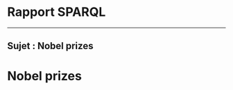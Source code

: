 # Rapport SPARQL 
--------------------


Sujet : Nobel prizes
-----------

Nobel prizes
===============
